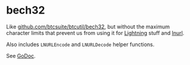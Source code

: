 bech32
======

Like [github.com/btcsuite/btcutil/bech32](https://github.com/btcsuite/btcutil/tree/master/bech32), but without the maximum character limits that prevent us from using it for [Lightning](https://github.com/lightningnetwork/lightning-rfc) stuff and [lnurl](https://github.com/btcontract/lnurl-rfc).

Also includes `LNURLEncode` and `LNURLDecode` helper functions.

See [GoDoc](https://godoc.org/github.com/fiatjaf/bech32).
